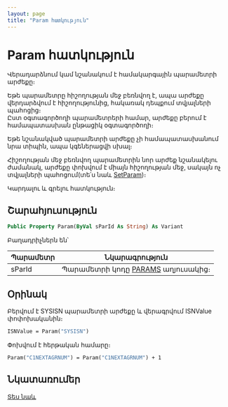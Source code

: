 ```yaml
---
layout: page
title: "Param հատկություն"
---
```


# Param հատկություն

Վերադարձնում կամ նշանակում է համակարգային պարամետրի արժեքը։

Եթե պարամետրը հիշողության մեջ բեռնվող է, ապա արժեքը վերդարձվում է հիշողությունից, հակառակ դեպքում տվյալների պահոցից։  
Ըստ օգտագործողի պարամետրերի համար, արժեքը բերում է համապատասխան ընթացիկ օգտագործողի։ 

Եթե նշանակված պարամետրի արժեքը չի համապատասխանում նրա տիպին, ապա կգեներացվի սխալ։ 

Հիշողության մեջ բեռնվող պարամետրին նոր արժեք նշանակելու ժամանակ, արժեքը փոխվում է միայն հիշողության մեջ, սակայն ոչ տվյալների պահոցում(տե՛ս նաև [SetParam](SetParam.md))։

Կարդալու և գրելու հատկություն։

## Շարահյուսություն

``` vb
Public Property Param(ByVal sParId As String) As Variant
```

Բաղադրիչներն են՝

| Պարամետր | Նկարագրություն |
|--|--|
| sParId | Պարամետրի կոդը [PARAMS](../../../Database/Params.html) աղյուսակից։ |

## Օրինակ

Բերվում է SYSISN պարամետրի արժեքը և վերագրվում ISNValue փոփոխականին։ 
``` vb
ISNValue = Param("SYSISN")
```

Փոխվում է հերթական համարը։
``` vb
Param("C1NEXTAGRNUM") = Param("C1NEXTAGRNUM") + 1
```

## Նկատառումեր

[Տես նաև](../../../Database/Params.html)
